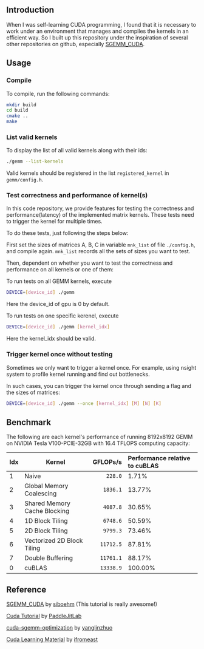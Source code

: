 ## Introduction

When I was self-learning CUDA programming, I found that it is necessary to work under an environment that manages and compiles the kernels in an efficient way. So I built up this repository under the inspiration of several other repositories on github, especially [SGEMM_CUDA](https://github.com/siboehm/SGEMM_CUDA).

## Usage

### Compile

To compile, run the following commands:
```bash
mkdir build
cd build
cmake ..
make
```


### List valid kernels

To display the list of all valid kernels along with their ids:
```bash
./gemm --list-kernels
```

Valid kernels should be registered in the list `registered_kernel` in `gemm/config.h`.


### Test correctness and performance of kernel(s)

In this code repository, we provide features for testing the correctness and performance(latency) of the implemented matrix kernels. These tests need to trigger the kernel for multiple times.

To do these tests, just following the steps below:

First set the sizes of matrices A, B, C in variable `mnk_list` of file `./config.h`, and compile again. `mnk_list` records all the sets of sizes you want to test.

Then, dependent on whether you want to test the correctness and performance on all kernels or one of them:

To run tests on all GEMM kernels, execute

```bash
DEVICE=[device_id] ./gemm
```
Here the device_id of gpu is 0 by default.

To run tests on one specific kerenel, execute
```bash
DEVICE=[device_id] ./gemm [kernel_idx]
```
Here the kernel_idx should be valid.


### Trigger kernel once without testing

Sometimes we only want to trigger a kernel once. For example, using nsight system to profile kernel running and find out bottlenecks.

In such cases, you can trigger the kernel once through sending a flag and the sizes of matrices:
```bash
DEVICE=[device_id] ./gemm --once [kernel_idx] [M] [N] [K]
```


## Benchmark

The following are each kernel's performance of running 8192x8192 GEMM on NVIDIA Tesla V100-PCIE-32GB with 16.4 TFLOPS computing capacity:

<!-- benchmark_results -->
|Idx| Kernel                           |  GFLOPs/s | Performance relative to cuBLAS |
|:--|----------------------------------|----------:|:-------------------------------|
| 1 | Naive                            |   `228.0` | 1.71%                          |
| 2 | Global Memory Coalescing         |  `1836.1` | 13.77%                         |
| 3 | Shared Memory Cache Blocking     |  `4087.8` | 30.65%                         |
| 4 | 1D Block Tiling                  |  `6748.6` | 50.59%                         |
| 5 | 2D Block Tiling                  |  `9799.3` | 73.46%                         |
| 6 | Vectorized 2D Block Tiling       | `11712.5` | 87.81%                         |
| 7 | Double Buffering                 | `11761.1` | 88.17%                         |
| 0 | cuBLAS                           | `13338.9` | 100.00%                        |
<!-- benchmark_results -->

## Reference

[SGEMM_CUDA](https://github.com/siboehm/SGEMM_CUDA) by [siboehm](https://github.com/siboehm) (This tutorial is really awesome!)

[Cuda Tutorial](https://cuda.keter.top/) by [PaddleJitLab](https://github.com/PaddleJitLab)

[cuda-sgemm-optimization](https://github.com/YangLinzhuo/cuda-sgemm-optimization) by [yanglinzhuo](https://github.com/YangLinzhuo)

[Cuda Learning Material](https://github.com/ifromeast/cuda_learning.git) by [ifromeast](https://github.com/ifromeast)


